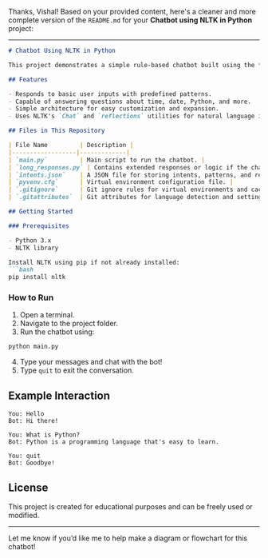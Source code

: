 Thanks, Vishal! Based on your provided content, here's a cleaner and more complete version of the `README.md` for your **Chatbot using NLTK in Python** project:

---

````markdown
# Chatbot Using NLTK in Python

This project demonstrates a simple rule-based chatbot built using the **Natural Language Toolkit (NLTK)** in Python. It uses pattern matching to generate responses to user input and runs in an infinite loop until the user chooses to exit.

## Features

- Responds to basic user inputs with predefined patterns.
- Capable of answering questions about time, date, Python, and more.
- Simple architecture for easy customization and expansion.
- Uses NLTK's `Chat` and `reflections` utilities for natural language interaction.

## Files in This Repository

| File Name         | Description |
|------------------|-------------|
| `main.py`         | Main script to run the chatbot. |
| `long_responses.py` | Contains extended responses or logic if the chatbot needs more complex handling. |
| `intents.json`    | A JSON file for storing intents, patterns, and responses (ideal for future ML integration). |
| `pyvenv.cfg`      | Virtual environment configuration file. |
| `.gitignore`      | Git ignore rules for virtual environments and caches. |
| `.gitattributes`  | Git attributes for language detection and settings. |

## Getting Started

### Prerequisites

- Python 3.x
- NLTK library

Install NLTK using pip if not already installed:
```bash
pip install nltk
````

### How to Run

1. Open a terminal.
2. Navigate to the project folder.
3. Run the chatbot using:

```bash
python main.py
```

4. Type your messages and chat with the bot!
5. Type `quit` to exit the conversation.

## Example Interaction

```
You: Hello
Bot: Hi there!

You: What is Python?
Bot: Python is a programming language that's easy to learn.

You: quit
Bot: Goodbye!
```

## License

This project is created for educational purposes and can be freely used or modified.

---

Let me know if you’d like me to help make a diagram or flowchart for this chatbot!
